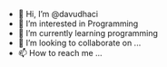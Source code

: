 - 👋 Hi, I’m @davudhaci
- 👀 I’m interested in Programming
- 🌱 I’m currently learning programming
- 💞️ I’m looking to collaborate on ...
- 📫 How to reach me ...

<!---
davudhaci/davudhaci is a ✨ special ✨ repository because its `README.md` (this file) appears on your GitHub profile.
You can click the Preview link to take a look at your changes.
--->
